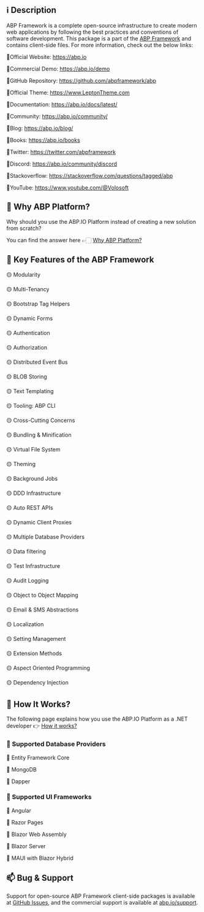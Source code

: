 ## ℹ️ Description

ABP Framework is a complete open-source infrastructure to create modern web applications by following the best practices and conventions of software development. This package is a part of the [ABP Framework](https://abp.io) and contains client-side files. 
For more information, check out the below links: 

🔗Official Website: https://abp.io

🔗Commercial Demo: https://abp.io/demo

🔗GitHub Repository: https://github.com/abpframework/abp

🔗Official Theme: https://www.LeptonTheme.com

🔗Documentation: https://abp.io/docs/latest/

🔗Community: https://abp.io/community/

🔗Blog: https://abp.io/blog/

🔗Books: https://abp.io/books

🔗Twitter: https://twitter.com/abpframework

🔗Discord: https://abp.io/community/discord

🔗Stackoverflow: https://stackoverflow.com/questions/tagged/abp

🔗YouTube: https://www.youtube.com/@Volosoft


## 🤔 Why ABP Platform?

Why should you use the ABP.IO Platform instead of creating a new solution from scratch?

You can find the answer here 👉🏻 [Why ABP Platform?](https://abp.io/docs/latest/others/why-abp-platform)


## 🚀 Key Features of the ABP Framework

🟡 Modularity

🟡 Multi-Tenancy

🟡 Bootstrap Tag Helpers

🟡 Dynamic Forms

🟡 Authentication

🟡 Authorization

🟡 Distributed Event Bus

🟡 BLOB Storing

🟡 Text Templating

🟡 Tooling: ABP CLI

🟡 Cross-Cutting Concerns

🟡 Bundling & Minification

🟡 Virtual File System

🟡 Theming

🟡 Background Jobs

🟡 DDD Infrastructure

🟡 Auto REST APIs

🟡 Dynamic Client Proxies

🟡 Multiple Database Providers

🟡 Data filtering

🟡 Test Infrastructure

🟡 Audit Logging

🟡 Object to Object Mapping

🟡 Email & SMS Abstractions

🟡 Localization

🟡 Setting Management

🟡 Extension Methods

🟡 Aspect Oriented Programming

🟡 Dependency Injection


## 🧐 How It Works?

The following page explains how you use the ABP.IO Platform as a .NET developer 👉 [How it works?](https://abp.io/how-it-works)


### 📘 Supported Database Providers

🔵 Entity Framework Core

🔵 MongoDB

🔵 Dapper


### 🎴 Supported UI Frameworks

🔵 Angular

🔵 Razor Pages

🔵 Blazor Web Assembly

🔵 Blazor Server

🔵 MAUI with Blazor Hybrid


## 📫 Bug & Support

Support for open-source ABP Framework client-side packages is available at [GitHub Issues](https://github.com/abpframework/abp/issues), and the commercial support is available at [abp.io/support](https://abp.io/support/questions).
